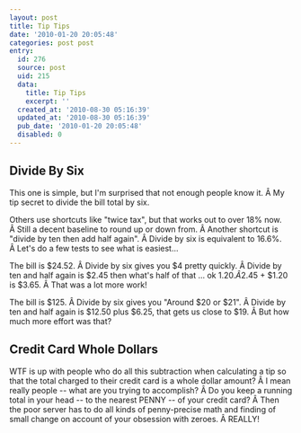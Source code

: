 ```yaml
---
layout: post
title: Tip Tips
date: '2010-01-20 20:05:48'
categories: post post
entry:
  id: 276
  source: post
  uid: 215
  data:
    title: Tip Tips
    excerpt: ''
  created_at: '2010-08-30 05:16:39'
  updated_at: '2010-08-30 05:16:39'
  pub_date: '2010-01-20 20:05:48'
  disabled: 0
---
```

<h2>Divide By Six</h2>
This one is simple, but I'm surprised that not enough people know it. Â My tip secret to divide the bill total by six.

Others use shortcuts like "twice tax", but that works out to over 18% now. Â Still a decent baseline to round up or down from. Â Another shortcut is "divide by ten then add half again". Â Divide by six is equivalent to 16.6%. Â Let's do a few tests to see what is easiest...

The bill is $24.52. Â Divide by six gives you $4 pretty quickly. Â Divide by ten and half again is $2.45 then what's half of that ... ok $1.20. Â $2.45 + $1.20 is $3.65. Â That was a lot more work!

The bill is $125. Â Divide by six gives you "Around $20 or $21". Â Divide by ten and half again is $12.50 plus $6.25, that gets us close to $19. Â But how much more effort was that?
<h2>Credit Card Whole Dollars</h2>
WTF is up with people who do all this subtraction when calculating a tip so that the total charged to their credit card is a whole dollar amount? Â I mean really people -- what are you trying to accomplish? Â Do you keep a running total in your head -- to the nearest PENNY -- of your credit card? Â Then the poor server has to do all kinds of penny-precise math and finding of small change on account of your obsession with zeroes. Â REALLY!
